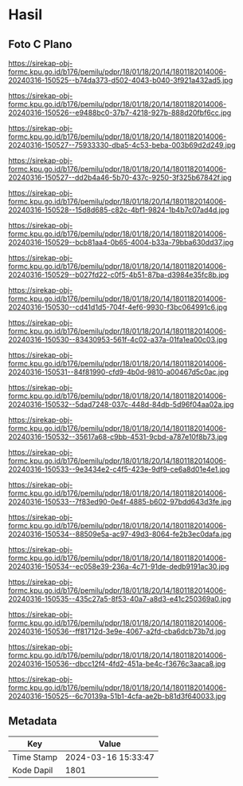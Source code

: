 # Hasil

## Foto C Plano

https://sirekap-obj-formc.kpu.go.id/b176/pemilu/pdpr/18/01/18/20/14/1801182014006-20240316-150525--b74da373-d502-4043-b040-3f921a432ad5.jpg

https://sirekap-obj-formc.kpu.go.id/b176/pemilu/pdpr/18/01/18/20/14/1801182014006-20240316-150526--e9488bc0-37b7-4218-927b-888d20fbf6cc.jpg

https://sirekap-obj-formc.kpu.go.id/b176/pemilu/pdpr/18/01/18/20/14/1801182014006-20240316-150527--75933330-dba5-4c53-beba-003b69d2d249.jpg

https://sirekap-obj-formc.kpu.go.id/b176/pemilu/pdpr/18/01/18/20/14/1801182014006-20240316-150527--dd2b4a46-5b70-437c-9250-3f325b67842f.jpg

https://sirekap-obj-formc.kpu.go.id/b176/pemilu/pdpr/18/01/18/20/14/1801182014006-20240316-150528--15d8d685-c82c-4bf1-9824-1b4b7c07ad4d.jpg

https://sirekap-obj-formc.kpu.go.id/b176/pemilu/pdpr/18/01/18/20/14/1801182014006-20240316-150529--bcb81aa4-0b65-4004-b33a-79bba630dd37.jpg

https://sirekap-obj-formc.kpu.go.id/b176/pemilu/pdpr/18/01/18/20/14/1801182014006-20240316-150529--b027fd22-c0f5-4b51-87ba-d3984e35fc8b.jpg

https://sirekap-obj-formc.kpu.go.id/b176/pemilu/pdpr/18/01/18/20/14/1801182014006-20240316-150530--cd41d1d5-704f-4ef6-9930-f3bc064991c6.jpg

https://sirekap-obj-formc.kpu.go.id/b176/pemilu/pdpr/18/01/18/20/14/1801182014006-20240316-150530--83430953-561f-4c02-a37a-01fa1ea00c03.jpg

https://sirekap-obj-formc.kpu.go.id/b176/pemilu/pdpr/18/01/18/20/14/1801182014006-20240316-150531--84f81990-cfd9-4b0d-9810-a00467d5c0ac.jpg

https://sirekap-obj-formc.kpu.go.id/b176/pemilu/pdpr/18/01/18/20/14/1801182014006-20240316-150532--5dad7248-037c-448d-84db-5d96f04aa02a.jpg

https://sirekap-obj-formc.kpu.go.id/b176/pemilu/pdpr/18/01/18/20/14/1801182014006-20240316-150532--35617a68-c9bb-4531-9cbd-a787e10f8b73.jpg

https://sirekap-obj-formc.kpu.go.id/b176/pemilu/pdpr/18/01/18/20/14/1801182014006-20240316-150533--9e3434e2-c4f5-423e-9df9-ce6a8d01e4e1.jpg

https://sirekap-obj-formc.kpu.go.id/b176/pemilu/pdpr/18/01/18/20/14/1801182014006-20240316-150533--7f83ed90-0e4f-4885-b602-97bdd643d3fe.jpg

https://sirekap-obj-formc.kpu.go.id/b176/pemilu/pdpr/18/01/18/20/14/1801182014006-20240316-150534--88509e5a-ac97-49d3-8064-fe2b3ec0dafa.jpg

https://sirekap-obj-formc.kpu.go.id/b176/pemilu/pdpr/18/01/18/20/14/1801182014006-20240316-150534--ec058e39-236a-4c71-91de-dedb9191ac30.jpg

https://sirekap-obj-formc.kpu.go.id/b176/pemilu/pdpr/18/01/18/20/14/1801182014006-20240316-150535--435c27a5-8f53-40a7-a8d3-e41c250369a0.jpg

https://sirekap-obj-formc.kpu.go.id/b176/pemilu/pdpr/18/01/18/20/14/1801182014006-20240316-150536--ff81712d-3e9e-4067-a2fd-cba6dcb73b7d.jpg

https://sirekap-obj-formc.kpu.go.id/b176/pemilu/pdpr/18/01/18/20/14/1801182014006-20240316-150536--dbcc12f4-4fd2-451a-be4c-f3676c3aaca8.jpg

https://sirekap-obj-formc.kpu.go.id/b176/pemilu/pdpr/18/01/18/20/14/1801182014006-20240316-150525--6c70139a-51b1-4cfa-ae2b-b81d3f640033.jpg


## Metadata

| Key        | Value               |
| ---------- | ------------------- |
| Time Stamp | 2024-03-16 15:33:47 |
| Kode Dapil | 1801                |



